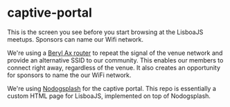 # captive-portal

This is the screen you see before you start browsing at the LisboaJS meetups. Sponsors can name our Wifi network.

We're using a [Beryl Ax router](https://www.gl-inet.com/products/gl-mt3000/) to repeat the signal of the venue network and provide an alternative SSID to our community. This enables our members to connect right away, regardless of the venue. It also creates an opportunity for sponsors to name the our WiFi network.

We're using [Nodogsplash](https://github.com/nodogsplash/nodogsplash) for the captive portal. This repo is essentially a custom HTML page for LisboaJS, implemented on top of Nodogsplash.

